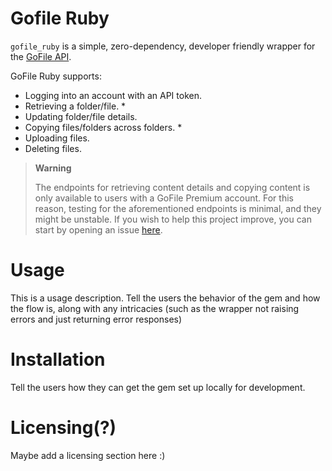 # Gofile Ruby

`gofile_ruby` is a simple, zero-dependency, developer friendly wrapper for the [GoFile API](https://gofile.io/api).

GoFile Ruby supports:

- Logging into an account with an API token.
- Retrieving a folder/file. *
- Updating folder/file details.
- Copying files/folders across folders. *
- Uploading files.
- Deleting files.

> **Warning**
>
> The endpoints for retrieving content details and copying content is only available to users with a GoFile Premium account.
> For this reason, testing for the aforementioned endpoints is minimal, and they might be unstable.
> If you wish to help this project improve, you can start by opening an issue [here](https://github.com/erayalkis/gofile_ruby/issues/new).

# Usage

This is a usage description. Tell the users the behavior of the gem and how the flow is, along with any intricacies (such as the wrapper not raising errors and just returning error responses)

# Installation

Tell the users how they can get the gem set up locally for development.

# Licensing(?)

Maybe add a licensing section here :)